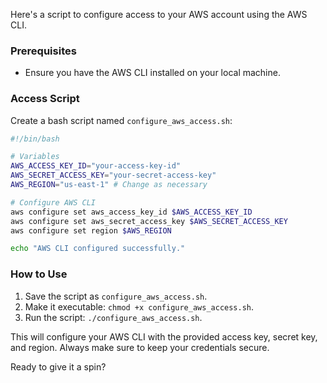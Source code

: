 Here's a script to configure access to your AWS account using the AWS CLI.

### Prerequisites
- Ensure you have the AWS CLI installed on your local machine.

### Access Script

Create a bash script named `configure_aws_access.sh`:

```bash
#!/bin/bash

# Variables
AWS_ACCESS_KEY_ID="your-access-key-id"
AWS_SECRET_ACCESS_KEY="your-secret-access-key"
AWS_REGION="us-east-1" # Change as necessary

# Configure AWS CLI
aws configure set aws_access_key_id $AWS_ACCESS_KEY_ID
aws configure set aws_secret_access_key $AWS_SECRET_ACCESS_KEY
aws configure set region $AWS_REGION

echo "AWS CLI configured successfully."
```

### How to Use
1. Save the script as `configure_aws_access.sh`.
2. Make it executable: `chmod +x configure_aws_access.sh`.
3. Run the script: `./configure_aws_access.sh`.

This will configure your AWS CLI with the provided access key, secret key, and region. Always make sure to keep your credentials secure. 

Ready to give it a spin?
